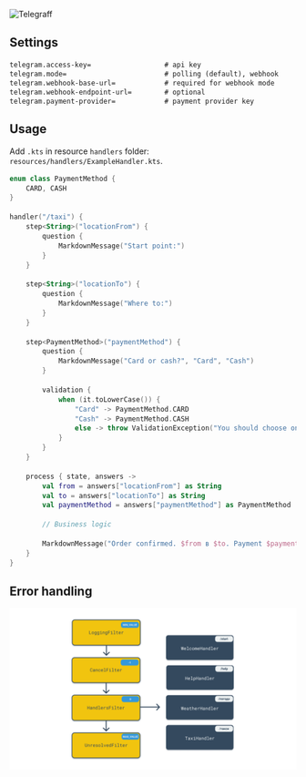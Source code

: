 ![Telegraff](docs/logo.png "Logo")

<!-- Description -->

## Settings

```
telegram.access-key=                  # api key
telegram.mode=                        # polling (default), webhook
telegram.webhook-base-url=            # required for webhook mode
telegram.webhook-endpoint-url=        # optional
telegram.payment-provider=            # payment provider key
```

## Usage


Add `.kts` in resource `handlers` folder:
`resources/handlers/ExampleHandler.kts`.


```kotlin
enum class PaymentMethod {
    CARD, CASH
}

handler("/taxi") {
    step<String>("locationFrom") {
        question {
            MarkdownMessage("Start point:")
        }
    }

    step<String>("locationTo") {
        question {
            MarkdownMessage("Where to:")
        }
    }

    step<PaymentMethod>("paymentMethod") {
        question {
            MarkdownMessage("Card or cash?", "Card", "Cash")
        }

        validation {
            when (it.toLowerCase()) {
                "Card" -> PaymentMethod.CARD
                "Cash" -> PaymentMethod.CASH
                else -> throw ValidationException("You should choose one of the variants above")
            }
        }
    }

    process { state, answers ->
        val from = answers["locationFrom"] as String
        val to = answers["locationTo"] as String
        val paymentMethod = answers["paymentMethod"] as PaymentMethod

        // Business logic

        MarkdownMessage("Order confirmed. $from в $to. Payment $paymentMethod.")
    }
}
```

## Error handling

![Error handling](docs/processing-diagram.png "Message processing")
